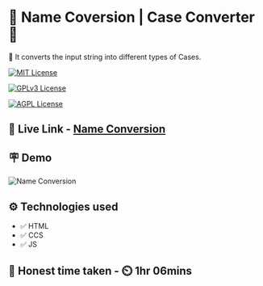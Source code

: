 
# 🤔 Name Coversion | Case Converter 🤔

📝 It converts the input string into different types of Cases.



[![MIT License](https://img.shields.io/badge/Name-Conversion-green.svg)](https://choosealicense.com/licenses/mit/)

[![GPLv3 License](https://img.shields.io/badge/JavaScript-DOM-yellow.svg)](https://opensource.org/licenses/)

[![AGPL License](https://img.shields.io/badge/FSJS-Ineuron-blue.svg)](http://www.gnu.org/licenses/agpl-3.0)


## 🔗 Live Link - [Name Conversion](https://fsjs-name-conversion.netlify.app/)


## 🪧 Demo

![Name Conversion](https://www.linkpicture.com/q/Screenshot-2023-02-08-105634.png)



## ⚙️ Technologies used

- ✅ HTML
- ✅ CCS
- ✅ JS


## 💯 Honest time taken - ⏲️ 1hr 06mins
